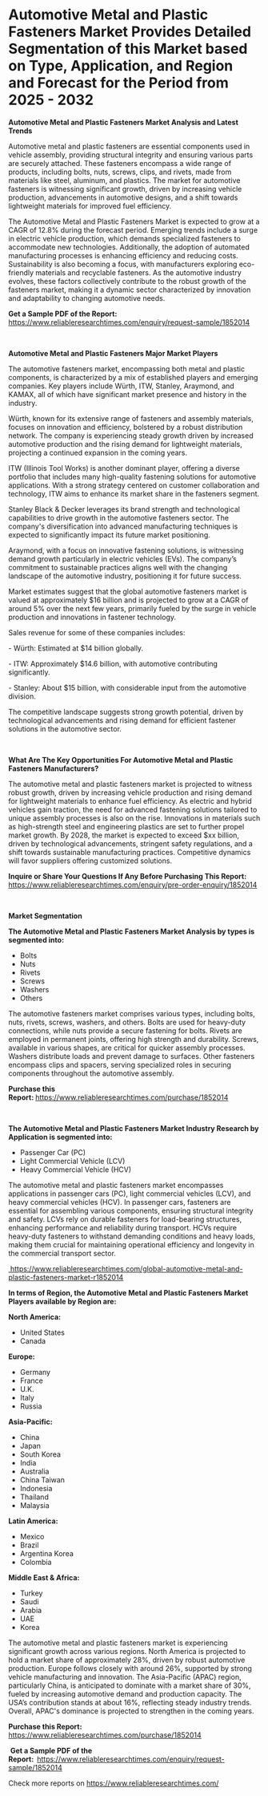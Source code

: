 <p><h1>Automotive Metal and Plastic Fasteners Market Provides Detailed Segmentation of this Market based on Type, Application, and Region and Forecast for the Period from 2025 - 2032</h1></p><p><strong>Automotive Metal and Plastic Fasteners Market Analysis and Latest Trends</strong></p>
<p><p>Automotive metal and plastic fasteners are essential components used in vehicle assembly, providing structural integrity and ensuring various parts are securely attached. These fasteners encompass a wide range of products, including bolts, nuts, screws, clips, and rivets, made from materials like steel, aluminum, and plastics. The market for automotive fasteners is witnessing significant growth, driven by increasing vehicle production, advancements in automotive designs, and a shift towards lightweight materials for improved fuel efficiency. </p><p>The Automotive Metal and Plastic Fasteners Market is expected to grow at a CAGR of 12.8% during the forecast period. Emerging trends include a surge in electric vehicle production, which demands specialized fasteners to accommodate new technologies. Additionally, the adoption of automated manufacturing processes is enhancing efficiency and reducing costs. Sustainability is also becoming a focus, with manufacturers exploring eco-friendly materials and recyclable fasteners. As the automotive industry evolves, these factors collectively contribute to the robust growth of the fasteners market, making it a dynamic sector characterized by innovation and adaptability to changing automotive needs.</p></p>
<p><strong>Get a Sample PDF of the Report:&nbsp;</strong> <a href="https://www.reliableresearchtimes.com/enquiry/request-sample/1852014?utm_campaign=2207&utm_medium=2&utm_source=Github&utm_content=ia&utm_term=27032025&utm_id=automotive-metal-and-plastic-fasteners">https://www.reliableresearchtimes.com/enquiry/request-sample/1852014</a></p>
<p>&nbsp;</p>
<p><strong>Automotive Metal and Plastic Fasteners Major Market Players</strong></p>
<p><p>The automotive fasteners market, encompassing both metal and plastic components, is characterized by a mix of established players and emerging companies. Key players include Würth, ITW, Stanley, Araymond, and KAMAX, all of which have significant market presence and history in the industry.</p><p>Würth, known for its extensive range of fasteners and assembly materials, focuses on innovation and efficiency, bolstered by a robust distribution network. The company is experiencing steady growth driven by increased automotive production and the rising demand for lightweight materials, projecting a continued expansion in the coming years.</p><p>ITW (Illinois Tool Works) is another dominant player, offering a diverse portfolio that includes many high-quality fastening solutions for automotive applications. With a strong strategy centered on customer collaboration and technology, ITW aims to enhance its market share in the fasteners segment.</p><p>Stanley Black & Decker leverages its brand strength and technological capabilities to drive growth in the automotive fasteners sector. The company's diversification into advanced manufacturing techniques is expected to significantly impact its future market positioning.</p><p>Araymond, with a focus on innovative fastening solutions, is witnessing demand growth particularly in electric vehicles (EVs). The company’s commitment to sustainable practices aligns well with the changing landscape of the automotive industry, positioning it for future success.</p><p>Market estimates suggest that the global automotive fasteners market is valued at approximately $16 billion and is projected to grow at a CAGR of around 5% over the next few years, primarily fueled by the surge in vehicle production and innovations in fastener technology.</p><p>Sales revenue for some of these companies includes:</p><p>- Würth: Estimated at $14 billion globally.</p><p>- ITW: Approximately $14.6 billion, with automotive contributing significantly.</p><p>- Stanley: About $15 billion, with considerable input from the automotive division.</p><p>The competitive landscape suggests strong growth potential, driven by technological advancements and rising demand for efficient fastener solutions in the automotive sector.</p></p>
<p>&nbsp;</p>
<p><strong>What Are The Key Opportunities For Automotive Metal and Plastic Fasteners Manufacturers?</strong></p>
<p><p>The automotive metal and plastic fasteners market is projected to witness robust growth, driven by increasing vehicle production and rising demand for lightweight materials to enhance fuel efficiency. As electric and hybrid vehicles gain traction, the need for advanced fastening solutions tailored to unique assembly processes is also on the rise. Innovations in materials such as high-strength steel and engineering plastics are set to further propel market growth. By 2028, the market is expected to exceed $xx billion, driven by technological advancements, stringent safety regulations, and a shift towards sustainable manufacturing practices. Competitive dynamics will favor suppliers offering customized solutions.</p></p>
<p><strong>Inquire or Share Your Questions If Any Before Purchasing This Report:</strong> <a href="https://www.reliableresearchtimes.com/enquiry/pre-order-enquiry/1852014?utm_campaign=2207&utm_medium=2&utm_source=Github&utm_content=ia&utm_term=27032025&utm_id=automotive-metal-and-plastic-fasteners">https://www.reliableresearchtimes.com/enquiry/pre-order-enquiry/1852014</a></p>
<p>&nbsp;</p>
<p><strong>Market Segmentation</strong></p>
<p><strong>The Automotive Metal and Plastic Fasteners Market Analysis by types is segmented into:</strong></p>
<p><ul><li>Bolts</li><li>Nuts</li><li>Rivets</li><li>Screws</li><li>Washers</li><li>Others</li></ul></p>
<p><p>The automotive fasteners market comprises various types, including bolts, nuts, rivets, screws, washers, and others. Bolts are used for heavy-duty connections, while nuts provide a secure fastening for bolts. Rivets are employed in permanent joints, offering high strength and durability. Screws, available in various shapes, are critical for quicker assembly processes. Washers distribute loads and prevent damage to surfaces. Other fasteners encompass clips and spacers, serving specialized roles in securing components throughout the automotive assembly.</p></p>
<p><strong>Purchase this Report:&nbsp;</strong><a href="https://www.reliableresearchtimes.com/purchase/1852014?utm_campaign=2207&utm_medium=2&utm_source=Github&utm_content=ia&utm_term=27032025&utm_id=automotive-metal-and-plastic-fasteners">https://www.reliableresearchtimes.com/purchase/1852014</a></p>
<p>&nbsp;</p>
<p><strong>The Automotive Metal and Plastic Fasteners Market Industry Research by Application is segmented into:</strong></p>
<p><ul><li>Passenger Car (PC)</li><li>Light Commercial Vehicle (LCV)</li><li>Heavy Commercial Vehicle (HCV)</li></ul></p>
<p><p>The automotive metal and plastic fasteners market encompasses applications in passenger cars (PC), light commercial vehicles (LCV), and heavy commercial vehicles (HCV). In passenger cars, fasteners are essential for assembling various components, ensuring structural integrity and safety. LCVs rely on durable fasteners for load-bearing structures, enhancing performance and reliability during transport. HCVs require heavy-duty fasteners to withstand demanding conditions and heavy loads, making them crucial for maintaining operational efficiency and longevity in the commercial transport sector.</p></p>
<p><a href="https://www.reliableresearchtimes.com/global-automotive-metal-and-plastic-fasteners-market-r1852014?utm_campaign=2207&utm_medium=2&utm_source=Github&utm_content=ia&utm_term=27032025&utm_id=automotive-metal-and-plastic-fasteners">&nbsp;https://www.reliableresearchtimes.com/global-automotive-metal-and-plastic-fasteners-market-r1852014</a></p>
<p><strong>In terms of Region, the Automotive Metal and Plastic Fasteners Market Players available by Region are:</strong></p>
<p>
    <p> <strong> North America: </strong>
        <ul>
            <li>United States</li>
            <li>Canada</li>
        </ul>
        </p> 
    <p> <strong> Europe: </strong>
        <ul>
            <li>Germany</li>
            <li>France</li>
            <li>U.K.</li>
            <li>Italy</li>
            <li>Russia</li>
        </ul>
        </p> 
    <p> <strong> Asia-Pacific: </strong>
        <ul>
            <li>China</li>
            <li>Japan</li>
            <li>South Korea</li>
            <li>India</li>
            <li>Australia</li>
            <li>China Taiwan</li>
            <li>Indonesia</li>
            <li>Thailand</li>
            <li>Malaysia</li>
        </ul>
        </p> 
    <p> <strong> Latin America: </strong>
        <ul>
            <li>Mexico</li>
            <li>Brazil</li>
            <li>Argentina Korea</li>
            <li>Colombia</li>
        </ul>
        </p> 
    <p> <strong> Middle East & Africa: </strong>
        <ul>
            <li>Turkey</li>
            <li>Saudi</li>
            <li>Arabia</li>
            <li>UAE</li>
            <li>Korea</li>
        </ul>
    </p>
    </p>
<p><p>The automotive metal and plastic fasteners market is experiencing significant growth across various regions. North America is projected to hold a market share of approximately 28%, driven by robust automotive production. Europe follows closely with around 26%, supported by strong vehicle manufacturing and innovation. The Asia-Pacific (APAC) region, particularly China, is anticipated to dominate with a market share of 30%, fueled by increasing automotive demand and production capacity. The USA’s contribution stands at about 16%, reflecting steady industry trends. Overall, APAC's dominance is projected to strengthen in the coming years.</p></p>
<p><strong>Purchase this Report: </strong><a href="https://www.reliableresearchtimes.com/purchase/1852014?utm_campaign=2207&utm_medium=2&utm_source=Github&utm_content=ia&utm_term=27032025&utm_id=automotive-metal-and-plastic-fasteners">https://www.reliableresearchtimes.com/purchase/1852014</a></p>
<p>&nbsp;<strong>Get a Sample PDF of the Report:&nbsp;&nbsp;</strong><a href="https://www.reliableresearchtimes.com/enquiry/request-sample/1852014?utm_campaign=2207&utm_medium=2&utm_source=Github&utm_content=ia&utm_term=27032025&utm_id=automotive-metal-and-plastic-fasteners">https://www.reliableresearchtimes.com/enquiry/request-sample/1852014</a></p>
<p><strong></strong></p>
<p>Check more reports on <a href="https://www.reliableresearchtimes.com/?utm_campaign=2207&utm_medium=2&utm_source=Github&utm_content=ia&utm_term=27032025&utm_id=automotive-metal-and-plastic-fasteners">https://www.reliableresearchtimes.com/</a></p>